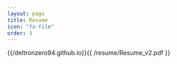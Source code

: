 ```yaml
---
layout: page
title: Resume
icon: "fa-file"
order: 3
---
```


{{/deltronzero94.github.io}}{{ /resume/Resume_v2.pdf }}